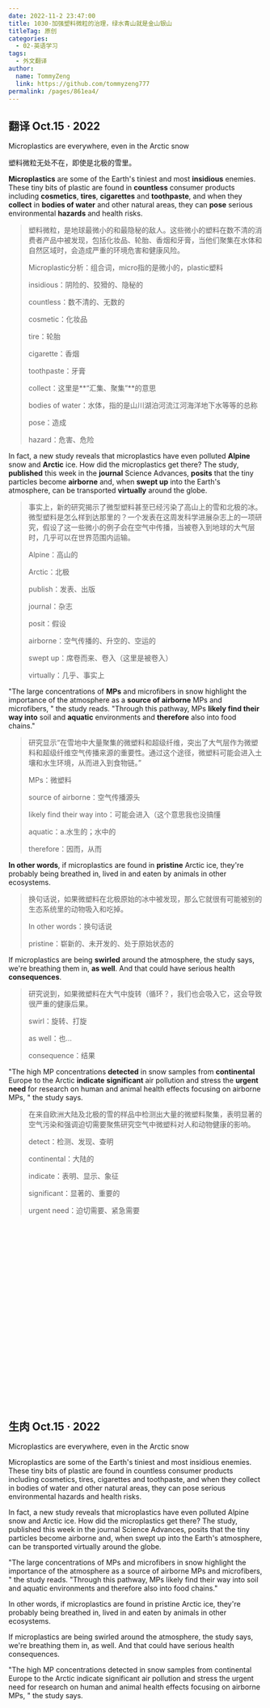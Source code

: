 ```yaml
---
date: 2022-11-2 23:47:00
title: 1030-加强塑料微粒的治理，绿水青山就是金山银山
titleTag: 原创
categories: 
  - 02-英语学习
tags: 
  - 外文翻译
author: 
  name: TommyZeng
  link: https://github.com/tommyzeng777
permalink: /pages/861ea4/
---
```


## 翻译 Oct.15 · 2022



Microplastics are everywhere, even in the Arctic snow

塑料微粒无处不在，即使是北极的雪里。

**Microplastics** are some of the Earth's tiniest and most **insidious** enemies. These tiny bits of plastic are found in **countless** consumer products including **cosmetics**, **tires**, **cigarettes** and **toothpaste**, and when they **collect** in **bodies of water** and other natural areas, they can **pose** serious environmental **hazards** and health risks.<!-- more -->

> 塑料微粒，是地球最微小的和最隐秘的敌人。这些微小的塑料在数不清的消费者产品中被发现，包括化妆品、轮胎、香烟和牙膏，当他们聚集在水体和自然区域时，会造成严重的环境危害和健康风险。
>
> Microplastic分析：组合词，micro指的是微小的，plastic塑料
>
> insidious：阴险的、狡猾的、隐秘的
>
> countless：数不清的、无数的
>
> cosmetic：化妆品
>
> tire：轮胎
>
> cigarette：香烟
>
> toothpaste：牙膏
>
> collect：这里是**“汇集、聚集”**的意思
>
> bodies of water：水体，指的是山川湖泊河流江河海洋地下水等等的总称
>
> pose：造成
>
> hazard：危害、危险

In fact, a new study reveals that microplastics have even polluted **Alpine** snow and **Arctic** ice. How did the microplastics get there? The study, **published** this week in the **journal** Science Advances, **posits** that the tiny particles become **airborne** and, when **swept up** into the Earth's atmosphere, can be transported **virtually** around the globe.

> 事实上，新的研究揭示了微型塑料甚至已经污染了高山上的雪和北极的冰。微型塑料是怎么样到达那里的？一个发表在这周发科学进展杂志上的一项研究，假设了这一些微小的例子会在空气中传播，当被卷入到地球的大气层时，几乎可以在世界范围内运输。
>
> Alpine：高山的
>
> Arctic：北极
>
> publish：发表、出版
>
> journal：杂志
>
> posit：假设
>
> airborne：空气传播的、升空的、空运的
>
> swept up：席卷而来、卷入（这里是被卷入）
>
> virtually：几乎、事实上

"The large concentrations of **MPs** and microfibers in snow highlight the importance of the atmosphere as a **source of airborne** MPs and microfibers, " the study reads. "Through this pathway, MPs **likely find their way into** soil and **aquatic** environments and **therefore** also into food chains."

> 研究显示“在雪地中大量聚集的微塑料和超级纤维，突出了大气层作为微塑料和超级纤维空气传播来源的重要性。通过这个途径，微塑料可能会进入土壤和水生环境，从而进入到食物链。”
>
> MPs：微塑料
>
> source of airborne：空气传播源头
>
> likely find their way into：可能会进入（这个意思我也没搞懂
>
> aquatic：a.水生的；水中的
>
> therefore：因而，从而

**In other words**, if microplastics are found in **pristine** Arctic ice, they're probably being breathed in, lived in and eaten by animals in other ecosystems.

> 换句话说，如果微塑料在北极原始的冰中被发现，那么它就很有可能被别的生态系统里的动物吸入和吃掉。
>
> In other words：换句话说
>
> pristine：崭新的、未开发的、处于原始状态的

If microplastics are being **swirled** around the atmosphere, the study says, we're breathing them in, **as well**. And that could have serious health **consequences**.

> 研究说到，如果微塑料在大气中旋转（循环？，我们也会吸入它，这会导致很严重的健康后果。
>
> swirl：旋转、打旋
>
> as well：也…
>
> consequence：结果

"The high MP concentrations **detected** in snow samples from **continental** Europe to the Arctic **indicate** **significant** air pollution and stress the **urgent need** for research on human and animal health effects focusing on airborne MPs, " the study says.

> 在来自欧洲大陆及北极的雪的样品中检测出大量的微塑料聚集，表明显著的空气污染和强调迫切需要聚焦研究空气中微塑料对人和动物健康的影响。
>
> detect：检测、发现、查明
>
> continental：大陆的
>
> indicate：表明、显示、象征
>
> significant：显著的、重要的
>
> urgent need：迫切需要、紧急需要

<br><br><br><br><br><br><br><br><br><br><br><br><br><br><br><br><br><br><br><br><br>

## 生肉 Oct.15 · 2022

Microplastics are everywhere, even in the Arctic snow

Microplastics are some of the Earth's tiniest and most insidious enemies. These tiny bits of plastic are found in countless consumer products including cosmetics, tires, cigarettes and toothpaste, and when they collect in bodies of water and other natural areas, they can pose serious environmental hazards and health risks.

In fact, a new study reveals that microplastics have even polluted Alpine snow and Arctic ice. How did the microplastics get there? The study, published this week in the journal Science Advances, posits that the tiny particles become airborne and, when swept up into the Earth's atmosphere, can be transported virtually around the globe.

"The large concentrations of MPs and microfibers in snow highlight the importance of the atmosphere as a source of airborne MPs and microfibers, " the study reads. "Through this pathway, MPs likely find their way into soil and aquatic environments and therefore also into food chains."

In other words, if microplastics are found in pristine Arctic ice, they're probably being breathed in, lived in and eaten by animals in other ecosystems.

If microplastics are being swirled around the atmosphere, the study says, we're breathing them in, as well. And that could have serious health consequences.

"The high MP concentrations detected in snow samples from continental Europe to the Arctic indicate significant air pollution and stress the urgent need for research on human and animal health effects focusing on airborne MPs, " the study says.

